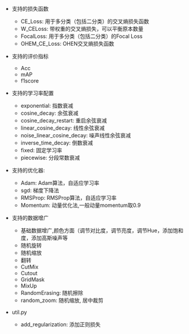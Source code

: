 - 支持的损失函数
    - CE_Loss: 用于多分类（包括二分类）的交叉熵损失函数
    - W_CELoss: 带权重的交叉熵损失，可以平衡原本数量
    - FocalLoss: 用于多分类（包括二分类）的Focal Loss
    - OHEM_CE_Loss: OHEN交叉熵损失函数

- 支持的评价指标
    - Acc
    - mAP
    - f1score
    
- 支持的学习率配置
    - exponential: 指数衰减
    - cosine_decay: 余弦衰减
    - cosine_decay_restart: 重启余弦衰减
    - linear_cosine_decay: 线性余弦衰减
    - noise_linear_cosine_decay: 噪声线性余弦衰减
    - inverse_time_decay: 倒数衰减
    - fixed: 固定学习率
    - piecewise: 分段常数衰减
    
- 支持的优化器:
    - Adam: Adam算法，自适应学习率
    - sgd: 梯度下降法
    - RMSProp: RMSProp算法，自适应学习率
    - Momentum: 动量优化法,一般动量momentum取0.9
    
- 支持的数据增广
    - 基础数据增广,颜色方面（调节对比度，调节亮度，调节Hue，添加饱和度，添加高斯噪声等
    - 随机旋转
    - 随机缩放
    - 翻转
    - CutMix
    - Cutout
    - GridMask
    - MixUp
    - RandomErasing: 随机擦除
    - random_zoom: 随机缩放, 居中裁剪
    
    
    
    
- util.py
    - add_regularization: 添加正则损失
    